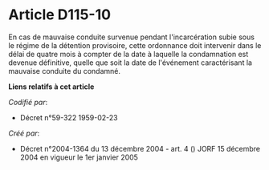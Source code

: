 # Article D115-10

En cas de mauvaise conduite survenue pendant l'incarcération subie sous le régime de la détention provisoire, cette
ordonnance doit intervenir dans le délai de quatre mois à compter de la date à laquelle la condamnation est devenue
définitive, quelle que soit la date de l'événement caractérisant la mauvaise conduite du condamné.

**Liens relatifs à cet article**

_Codifié par_:

  - Décret n°59-322 1959-02-23

_Créé par_:

  - Décret n°2004-1364 du 13 décembre 2004 - art. 4 () JORF 15 décembre 2004 en vigueur le 1er janvier 2005
